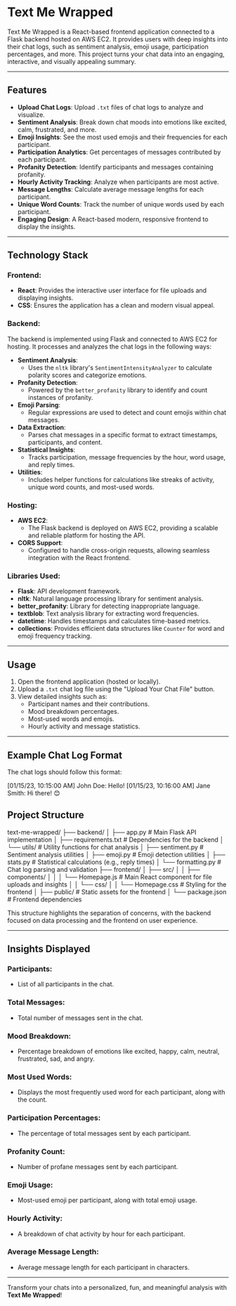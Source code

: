 # Text Me Wrapped

Text Me Wrapped is a React-based frontend application connected to a Flask backend hosted on AWS EC2. It provides users with deep insights into their chat logs, such as sentiment analysis, emoji usage, participation percentages, and more. This project turns your chat data into an engaging, interactive, and visually appealing summary.

---

## Features

- **Upload Chat Logs**: Upload `.txt` files of chat logs to analyze and visualize.
- **Sentiment Analysis**: Break down chat moods into emotions like excited, calm, frustrated, and more.
- **Emoji Insights**: See the most used emojis and their frequencies for each participant.
- **Participation Analytics**: Get percentages of messages contributed by each participant.
- **Profanity Detection**: Identify participants and messages containing profanity.
- **Hourly Activity Tracking**: Analyze when participants are most active.
- **Message Lengths**: Calculate average message lengths for each participant.
- **Unique Word Counts**: Track the number of unique words used by each participant.
- **Engaging Design**: A React-based modern, responsive frontend to display the insights.

---

## Technology Stack

### Frontend:

- **React**: Provides the interactive user interface for file uploads and displaying insights.
- **CSS**: Ensures the application has a clean and modern visual appeal.

### Backend:

The backend is implemented using Flask and connected to AWS EC2 for hosting. It processes and analyzes the chat logs in the following ways:

- **Sentiment Analysis**:
  - Uses the `nltk` library's `SentimentIntensityAnalyzer` to calculate polarity scores and categorize emotions.
- **Profanity Detection**:
  - Powered by the `better_profanity` library to identify and count instances of profanity.
- **Emoji Parsing**:
  - Regular expressions are used to detect and count emojis within chat messages.
- **Data Extraction**:
  - Parses chat messages in a specific format to extract timestamps, participants, and content.
- **Statistical Insights**:
  - Tracks participation, message frequencies by the hour, word usage, and reply times.
- **Utilities**:
  - Includes helper functions for calculations like streaks of activity, unique word counts, and most-used words.

### Hosting:

- **AWS EC2**:
  - The Flask backend is deployed on AWS EC2, providing a scalable and reliable platform for hosting the API.
- **CORS Support**:
  - Configured to handle cross-origin requests, allowing seamless integration with the React frontend.

### Libraries Used:

- **Flask**: API development framework.
- **nltk**: Natural language processing library for sentiment analysis.
- **better_profanity**: Library for detecting inappropriate language.
- **textblob**: Text analysis library for extracting word frequencies.
- **datetime**: Handles timestamps and calculates time-based metrics.
- **collections**: Provides efficient data structures like `Counter` for word and emoji frequency tracking.

---

## Usage

1. Open the frontend application (hosted or locally).
2. Upload a `.txt` chat log file using the "Upload Your Chat File" button.
3. View detailed insights such as:
   - Participant names and their contributions.
   - Mood breakdown percentages.
   - Most-used words and emojis.
   - Hourly activity and message statistics.

---

## Example Chat Log Format

The chat logs should follow this format:

[01/15/23, 10:15:00 AM] John Doe: Hello!
[01/15/23, 10:16:00 AM] Jane Smith: Hi there! 😊

## Project Structure

text-me-wrapped/
├── backend/
│   ├── app.py            # Main Flask API implementation
│   ├── requirements.txt  # Dependencies for the backend
│   └── utils/            # Utility functions for chat analysis
│       ├── sentiment.py  # Sentiment analysis utilities
│       ├── emoji.py      # Emoji detection utilities
│       ├── stats.py      # Statistical calculations (e.g., reply times)
│       └── formatting.py # Chat log parsing and validation
├── frontend/
│   ├── src/
│   │   ├── components/
│   │   │   └── Homepage.js        # Main React component for file uploads and insights
│   │   └── css/
│   │       └── Homepage.css       # Styling for the frontend
│   ├── public/                    # Static assets for the frontend
│   └── package.json               # Frontend dependencies



This structure highlights the separation of concerns, with the backend focused on data processing and the frontend on user experience.

---

## Insights Displayed

### Participants:
- List of all participants in the chat.

### Total Messages:
- Total number of messages sent in the chat.

### Mood Breakdown:
- Percentage breakdown of emotions like excited, happy, calm, neutral, frustrated, sad, and angry.

### Most Used Words:
- Displays the most frequently used word for each participant, along with the count.

### Participation Percentages:
- The percentage of total messages sent by each participant.

### Profanity Count:
- Number of profane messages sent by each participant.

### Emoji Usage:
- Most-used emoji per participant, along with total emoji usage.

### Hourly Activity:
- A breakdown of chat activity by hour for each participant.

### Average Message Length:
- Average message length for each participant in characters.

---

Transform your chats into a personalized, fun, and meaningful analysis with **Text Me Wrapped**!

